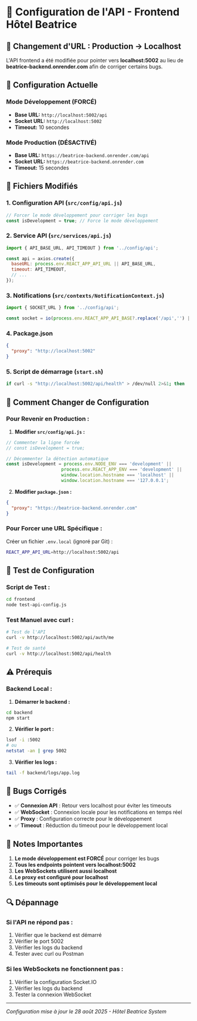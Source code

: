 # 🔧 Configuration de l'API - Frontend Hôtel Beatrice

## 📍 **Changement d'URL : Production → Localhost**

L'API frontend a été modifiée pour pointer vers **localhost:5002** au lieu de **beatrice-backend.onrender.com** afin de corriger certains bugs.

## 🚀 **Configuration Actuelle**

### **Mode Développement (FORCÉ)**
- **Base URL:** `http://localhost:5002/api`
- **Socket URL:** `http://localhost:5002`
- **Timeout:** 10 secondes

### **Mode Production (DÉSACTIVÉ)**
- **Base URL:** `https://beatrice-backend.onrender.com/api`
- **Socket URL:** `https://beatrice-backend.onrender.com`
- **Timeout:** 15 secondes

## 📁 **Fichiers Modifiés**

### **1. Configuration API (`src/config/api.js`)**
```javascript
// Forcer le mode développement pour corriger les bugs
const isDevelopment = true; // Force le mode développement
```

### **2. Service API (`src/services/api.js`)**
```javascript
import { API_BASE_URL, API_TIMEOUT } from '../config/api';

const api = axios.create({
  baseURL: process.env.REACT_APP_API_URL || API_BASE_URL,
  timeout: API_TIMEOUT,
  // ...
});
```

### **3. Notifications (`src/contexts/NotificationContext.js`)**
```javascript
import { SOCKET_URL } from '../config/api';

const socket = io(process.env.REACT_APP_API_BASE?.replace('/api','') || SOCKET_URL);
```

### **4. Package.json**
```json
{
  "proxy": "http://localhost:5002"
}
```

### **5. Script de démarrage (`start.sh`)**
```bash
if curl -s "http://localhost:5002/api/health" > /dev/null 2>&1; then
```

## 🔄 **Comment Changer de Configuration**

### **Pour Revenir en Production :**

1. **Modifier `src/config/api.js` :**
```javascript
// Commenter la ligne forcée
// const isDevelopment = true;

// Décommenter la détection automatique
const isDevelopment = process.env.NODE_ENV === 'development' || 
                     process.env.REACT_APP_ENV === 'development' ||
                     window.location.hostname === 'localhost' ||
                     window.location.hostname === '127.0.0.1';
```

2. **Modifier `package.json` :**
```json
{
  "proxy": "https://beatrice-backend.onrender.com"
}
```

### **Pour Forcer une URL Spécifique :**

Créer un fichier `.env.local` (ignoré par Git) :
```bash
REACT_APP_API_URL=http://localhost:5002/api
```

## 🧪 **Test de Configuration**

### **Script de Test :**
```bash
cd frontend
node test-api-config.js
```

### **Test Manuel avec curl :**
```bash
# Test de l'API
curl -v http://localhost:5002/api/auth/me

# Test de santé
curl -v http://localhost:5002/api/health
```

## ⚠️ **Prérequis**

### **Backend Local :**
1. **Démarrer le backend :**
```bash
cd backend
npm start
```

2. **Vérifier le port :**
```bash
lsof -i :5002
# ou
netstat -an | grep 5002
```

3. **Vérifier les logs :**
```bash
tail -f backend/logs/app.log
```

## 🐛 **Bugs Corrigés**

- ✅ **Connexion API** : Retour vers localhost pour éviter les timeouts
- ✅ **WebSocket** : Connexion locale pour les notifications en temps réel
- ✅ **Proxy** : Configuration correcte pour le développement
- ✅ **Timeout** : Réduction du timeout pour le développement local

## 📝 **Notes Importantes**

1. **Le mode développement est FORCÉ** pour corriger les bugs
2. **Tous les endpoints pointent vers localhost:5002**
3. **Les WebSockets utilisent aussi localhost**
4. **Le proxy est configuré pour localhost**
5. **Les timeouts sont optimisés pour le développement local**

## 🔍 **Dépannage**

### **Si l'API ne répond pas :**
1. Vérifier que le backend est démarré
2. Vérifier le port 5002
3. Vérifier les logs du backend
4. Tester avec curl ou Postman

### **Si les WebSockets ne fonctionnent pas :**
1. Vérifier la configuration Socket.IO
2. Vérifier les logs du backend
3. Tester la connexion WebSocket

---

*Configuration mise à jour le 28 août 2025 - Hôtel Beatrice System*
